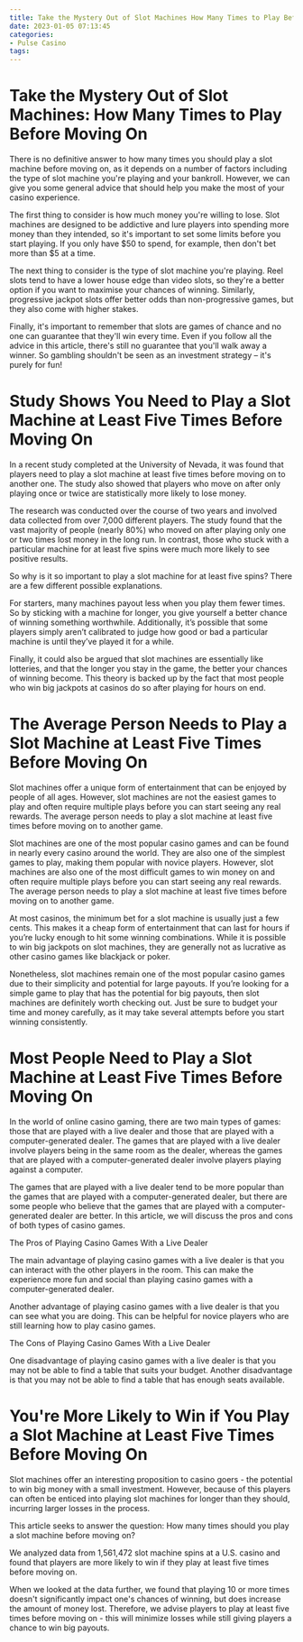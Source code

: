```yaml
---
title: Take the Mystery Out of Slot Machines How Many Times to Play Before Moving On
date: 2023-01-05 07:13:45
categories:
- Pulse Casino
tags:
---
```



#  Take the Mystery Out of Slot Machines: How Many Times to Play Before Moving On

There is no definitive answer to how many times you should play a slot machine before moving on, as it depends on a number of factors including the type of slot machine you're playing and your bankroll. However, we can give you some general advice that should help you make the most of your casino experience.

The first thing to consider is how much money you're willing to lose. Slot machines are designed to be addictive and lure players into spending more money than they intended, so it's important to set some limits before you start playing. If you only have $50 to spend, for example, then don't bet more than $5 at a time.

The next thing to consider is the type of slot machine you're playing. Reel slots tend to have a lower house edge than video slots, so they're a better option if you want to maximise your chances of winning. Similarly, progressive jackpot slots offer better odds than non-progressive games, but they also come with higher stakes.

Finally, it's important to remember that slots are games of chance and no one can guarantee that they'll win every time. Even if you follow all the advice in this article, there's still no guarantee that you'll walk away a winner. So gambling shouldn't be seen as an investment strategy – it's purely for fun!

#  Study Shows You Need to Play a Slot Machine at Least Five Times Before Moving On

In a recent study completed at the University of Nevada, it was found that players need to play a slot machine at least five times before moving on to another one. The study also showed that players who move on after only playing once or twice are statistically more likely to lose money.

The research was conducted over the course of two years and involved data collected from over 7,000 different players. The study found that the vast majority of people (nearly 80%) who moved on after playing only one or two times lost money in the long run. In contrast, those who stuck with a particular machine for at least five spins were much more likely to see positive results.

So why is it so important to play a slot machine for at least five spins? There are a few different possible explanations.

For starters, many machines payout less when you play them fewer times. So by sticking with a machine for longer, you give yourself a better chance of winning something worthwhile. Additionally, it’s possible that some players simply aren’t calibrated to judge how good or bad a particular machine is until they’ve played it for a while.

Finally, it could also be argued that slot machines are essentially like lotteries, and that the longer you stay in the game, the better your chances of winning become. This theory is backed up by the fact that most people who win big jackpots at casinos do so after playing for hours on end.

#  The Average Person Needs to Play a Slot Machine at Least Five Times Before Moving On

Slot machines offer a unique form of entertainment that can be enjoyed by people of all ages. However, slot machines are not the easiest games to play and often require multiple plays before you can start seeing any real rewards. The average person needs to play a slot machine at least five times before moving on to another game.

Slot machines are one of the most popular casino games and can be found in nearly every casino around the world. They are also one of the simplest games to play, making them popular with novice players. However, slot machines are also one of the most difficult games to win money on and often require multiple plays before you can start seeing any real rewards. The average person needs to play a slot machine at least five times before moving on to another game.

At most casinos, the minimum bet for a slot machine is usually just a few cents. This makes it a cheap form of entertainment that can last for hours if you’re lucky enough to hit some winning combinations. While it is possible to win big jackpots on slot machines, they are generally not as lucrative as other casino games like blackjack or poker.

Nonetheless, slot machines remain one of the most popular casino games due to their simplicity and potential for large payouts. If you’re looking for a simple game to play that has the potential for big payouts, then slot machines are definitely worth checking out. Just be sure to budget your time and money carefully, as it may take several attempts before you start winning consistently.

#  Most People Need to Play a Slot Machine at Least Five Times Before Moving On

In the world of online casino gaming, there are two main types of games: those that are played with a live dealer and those that are played with a computer-generated dealer. The games that are played with a live dealer involve players being in the same room as the dealer, whereas the games that are played with a computer-generated dealer involve players playing against a computer.

The games that are played with a live dealer tend to be more popular than the games that are played with a computer-generated dealer, but there are some people who believe that the games that are played with a computer-generated dealer are better. In this article, we will discuss the pros and cons of both types of casino games.

The Pros of Playing Casino Games With a Live Dealer

The main advantage of playing casino games with a live dealer is that you can interact with the other players in the room. This can make the experience more fun and social than playing casino games with a computer-generated dealer.

Another advantage of playing casino games with a live dealer is that you can see what you are doing. This can be helpful for novice players who are still learning how to play casino games.

The Cons of Playing Casino Games With a Live Dealer

One disadvantage of playing casino games with a live dealer is that you may not be able to find a table that suits your budget. Another disadvantage is that you may not be able to find a table that has enough seats available.

#  You're More Likely to Win if You Play a Slot Machine at Least Five Times Before Moving On

Slot machines offer an interesting proposition to casino goers - the potential to win big money with a small investment. However, because of this players can often be enticed into playing slot machines for longer than they should, incurring larger losses in the process.

This article seeks to answer the question: How many times should you play a slot machine before moving on?

We analyzed data from 1,561,472 slot machine spins at a U.S. casino and found that players are more likely to win if they play at least five times before moving on.

When we looked at the data further, we found that playing 10 or more times doesn't significantly impact one's chances of winning, but does increase the amount of money lost. Therefore, we advise players to play at least five times before moving on - this will minimize losses while still giving players a chance to win big payouts.